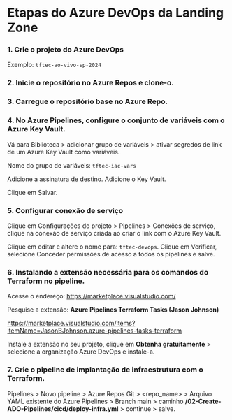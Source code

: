 # Etapas do Azure DevOps da Landing Zone

### 1. Crie o projeto do Azure DevOps

Exemplo: `tftec-ao-vivo-sp-2024`

### 2. Inicie o repositório no Azure Repos e clone-o.

### 3. Carregue o repositório base no Azure Repo.

### 4. No Azure Pipelines, configure o conjunto de variáveis ​​com o Azure Key Vault.

Vá para Biblioteca > adicionar grupo de variáveis ​​> ativar segredos de link de um Azure Key Vault como variáveis.

Nome do grupo de variáveis: `tftec-iac-vars`

Adicione a assinatura de destino.
Adicione o Key Vault.

Clique em Salvar.

### 5. Configurar conexão de serviço

Clique em Configurações do projeto > Pipelines > Conexões de serviço, clique na conexão de serviço criada ao criar o link com o Azure Key Vault.

Clique em editar e altere o nome para: `tftec-devops`. Clique em Verificar, selecione Conceder permissões de acesso a todos os pipelines e salve.

### 6. Instalando a extensão necessária para os comandos do Terraform no pipeline.

Acesse o endereço: https://marketplace.visualstudio.com/

Pesquise a extensão: **Azure Pipelines Terraform Tasks (Jason Johnson)**

https://marketplace.visualstudio.com/items?itemName=JasonBJohnson.azure-pipelines-tasks-terraform

Instale a extensão no seu projeto, clique em **Obtenha gratuitamente** > selecione a organização Azure DevOps e instale-a.

### 7. Crie o pipeline de implantação de infraestrutura com o Terraform.

Pipelines > Novo pipeline > Azure Repos Git > <repo_name> > Arquivo YAML existente do Azure Pipelines > Branch main > caminho **/02-Create-ADO-Pipelines/cicd/deploy-infra.yml** > continue > salve.